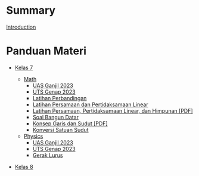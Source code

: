 # Summary

[Introduction](./chapter_1.md)
# Panduan Materi
- [Kelas 7](./kelas-7/README.md)
    - [Math](./kelas-7/math/README.md)
        - [UAS Ganjil 2023](./kelas-7/math/UAS-S1.md)
        - [UTS Genap 2023](./kelas-7/math/UTS-S2.md)
        - [Latihan Perbandingan](./kelas-7/math/Latihan_Perbandingan.md)
        - [Latihan Persamaan dan Pertidaksamaan Linear](./kelas-7/math/Latihan_Aljabar.md)
        - [Latihan Persamaan, Pertidaksamaan Linear, dan Himpunan [PDF]](.)
        - [Soal Bangun Datar](./kelas-7/math/BangunDatar-Soal.md)
        - [Konsep Garis dan Sudut [PDF]](./kelas-7/math/garis-dan-sudut/Konsep_Garis_dan_Sudut.md)
        - [Konversi Satuan Sudut](./kelas-7/math/garis-dan-sudut/konversi_derajat.md)
    - [Physics](./kelas-7/physics/README.md)
        - [UAS Ganjil 2023](./kelas-7/physics/UAS-S1.md)
        - [UTS Genap 2023](./kelas-7/physics/UTS-S2.md)
        - [Gerak Lurus](./kelas-7/physics/Latihan_GLB_GLBB.md)

- [Kelas 8](./kelas-8/README.md)


